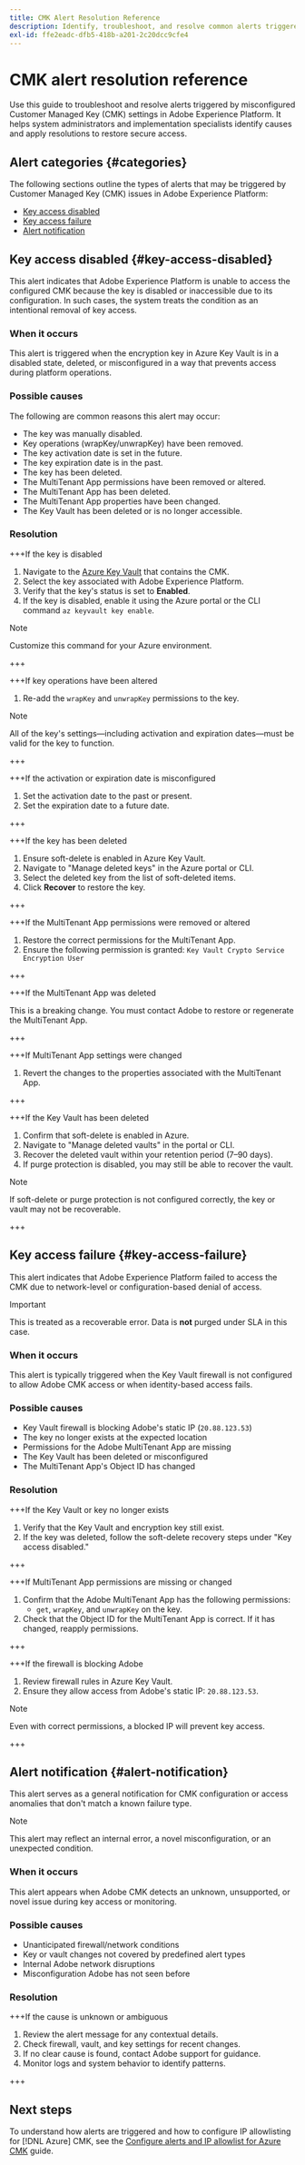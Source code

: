 ```yaml
---
title: CMK Alert Resolution Reference
description: Identify, troubleshoot, and resolve common alerts triggered by Customer Managed Key (CMK) misconfigurations in Adobe Experience Platform. Use this guide to follow clear, step-by-step instructions and restore secure key access.
exl-id: ffe2eadc-dfb5-418b-a201-2c20dcc9cfe4
---
```

# CMK alert resolution reference

Use this guide to troubleshoot and resolve alerts triggered by misconfigured Customer Managed Key (CMK) settings in Adobe Experience Platform. It helps system administrators and implementation specialists identify causes and apply resolutions to restore secure access.

## Alert categories {#categories}

The following sections outline the types of alerts that may be triggered by Customer Managed Key (CMK) issues in Adobe Experience Platform:

- [Key access disabled](#key-access-disabled)
- [Key access failure](#key-access-failure)
- [Alert notification](#alert-notification)

## Key access disabled {#key-access-disabled}

This alert indicates that Adobe Experience Platform is unable to access the configured CMK because the key is disabled or inaccessible due to its configuration. In such cases, the system treats the condition as an intentional removal of key access.

### When it occurs

This alert is triggered when the encryption key in Azure Key Vault is in a disabled state, deleted, or misconfigured in a way that prevents access during platform operations.

### Possible causes

The following are common reasons this alert may occur:

- The key was manually disabled.
- Key operations (wrapKey/unwrapKey) have been removed.
- The key activation date is set in the future.
- The key expiration date is in the past.
- The key has been deleted.
- The MultiTenant App permissions have been removed or altered.
- The MultiTenant App has been deleted.
- The MultiTenant App properties have been changed.
- The Key Vault has been deleted or is no longer accessible.

### Resolution

+++If the key is disabled

1. Navigate to the [Azure Key Vault](https://portal.azure.com/) that contains the CMK.
2. Select the key associated with Adobe Experience Platform.
3. Verify that the key's status is set to **Enabled**.
4. If the key is disabled, enable it using the Azure portal or the CLI command `az keyvault key enable`.

>[!NOTE]
>
>Customize this command for your Azure environment.

+++

+++If key operations have been altered

1. Re-add the `wrapKey` and `unwrapKey` permissions to the key.

>[!NOTE]
>
>All of the key's settings—including activation and expiration dates—must be valid for the key to function.

+++

+++If the activation or expiration date is misconfigured

1. Set the activation date to the past or present.
2. Set the expiration date to a future date.

+++

+++If the key has been deleted

1. Ensure soft-delete is enabled in Azure Key Vault.
2. Navigate to "Manage deleted keys" in the Azure portal or CLI.
3. Select the deleted key from the list of soft-deleted items.
4. Click **Recover** to restore the key.

+++

+++If the MultiTenant App permissions were removed or altered

1. Restore the correct permissions for the MultiTenant App.
2. Ensure the following permission is granted: `Key Vault Crypto Service Encryption User`

+++

+++If the MultiTenant App was deleted

This is a breaking change. You must contact Adobe to restore or regenerate the MultiTenant App.

+++

+++If MultiTenant App settings were changed

1. Revert the changes to the properties associated with the MultiTenant App.

+++

+++If the Key Vault has been deleted

1. Confirm that soft-delete is enabled in Azure.
2. Navigate to "Manage deleted vaults" in the portal or CLI.
3. Recover the deleted vault within your retention period (7–90 days).
4. If purge protection is disabled, you may still be able to recover the vault.

>[!NOTE]
>
>If soft-delete or purge protection is not configured correctly, the key or vault may not be recoverable.

+++

## Key access failure {#key-access-failure}

This alert indicates that Adobe Experience Platform failed to access the CMK due to network-level or configuration-based denial of access.

>[!IMPORTANT]
>
>This is treated as a recoverable error. Data is **not** purged under SLA in this case.

### When it occurs

This alert is typically triggered when the Key Vault firewall is not configured to allow Adobe CMK access or when identity-based access fails.

### Possible causes

- Key Vault firewall is blocking Adobe's static IP (`20.88.123.53`)
- The key no longer exists at the expected location
- Permissions for the Adobe MultiTenant App are missing
- The Key Vault has been deleted or misconfigured
- The MultiTenant App's Object ID has changed

### Resolution

+++If the Key Vault or key no longer exists

1. Verify that the Key Vault and encryption key still exist.
2. If the key was deleted, follow the soft-delete recovery steps under "Key access disabled."

+++

+++If MultiTenant App permissions are missing or changed

1. Confirm that the Adobe MultiTenant App has the following permissions:
   - `get`, `wrapKey`, and `unwrapKey` on the key.
2. Check that the Object ID for the MultiTenant App is correct. If it has changed, reapply permissions.

+++

+++If the firewall is blocking Adobe

1. Review firewall rules in Azure Key Vault.
2. Ensure they allow access from Adobe's static IP: `20.88.123.53`.

>[!NOTE]
>
>Even with correct permissions, a blocked IP will prevent key access.

+++

## Alert notification {#alert-notification}

This alert serves as a general notification for CMK configuration or access anomalies that don't match a known failure type.

>[!NOTE]
>
>This alert may reflect an internal error, a novel misconfiguration, or an unexpected condition.

### When it occurs

This alert appears when Adobe CMK detects an unknown, unsupported, or novel issue during key access or monitoring.

### Possible causes

- Unanticipated firewall/network conditions
- Key or vault changes not covered by predefined alert types
- Internal Adobe network disruptions
- Misconfiguration Adobe has not seen before

### Resolution

+++If the cause is unknown or ambiguous

1. Review the alert message for any contextual details.
2. Check firewall, vault, and key settings for recent changes.
3. If no clear cause is found, contact Adobe support for guidance.
4. Monitor logs and system behavior to identify patterns.

+++

## Next steps

To understand how alerts are triggered and how to configure IP allowlisting for [!DNL Azure] CMK, see the [Configure alerts and IP allowlist for Azure CMK](./azure/alerts-and-ip-access.md) guide.
